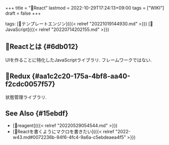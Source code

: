 +++
title = "📝React"
lastmod = 2022-10-29T17:24:13+09:00
tags = ["WIKI"]
draft = false
+++

tags: [🔖テンプレートエンジン]({{< relref "20221019144930.md" >}}) [🔖JavaScript]({{< relref "20220714202155.md" >}})


## 📝Reactとは {#6db012}

UIを作ることに特化したJavaScriptライブラリ. フレームワークではない.


## 📝Redux {#aa1c2c20-175a-4bf8-aa40-f2cdc0057f57}

状態管理ライブラリ.


## See Also {#15ebdf}

-   [📝reagent]({{< relref "20220529054544.md" >}})
-   [💭Reactを書くようにマクロを書きたい]({{< relref "2022-w43.md#0072236b-94f6-4fc4-9a6a-c5ebdeaea4f5" >}})
